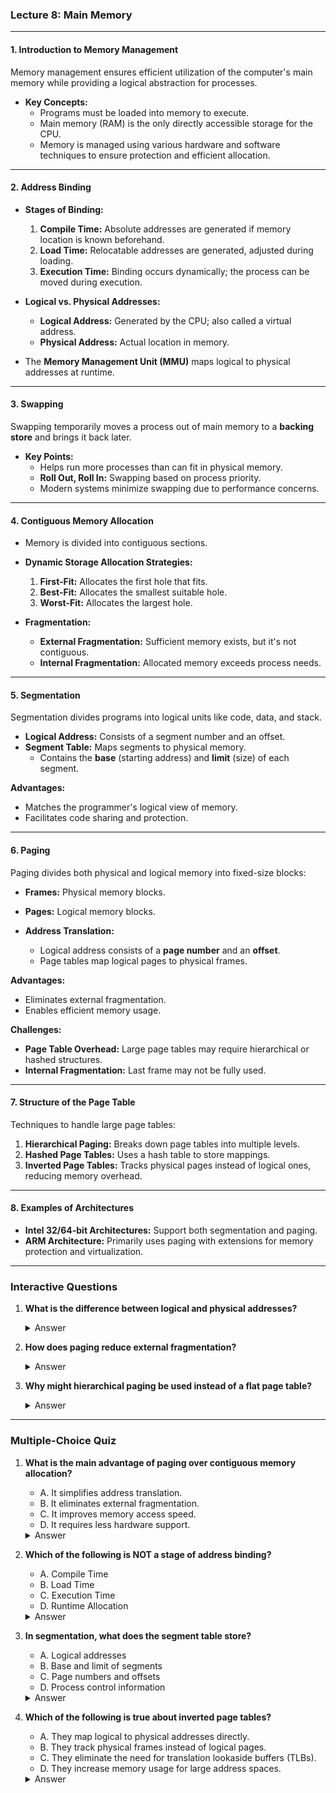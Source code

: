 ### Lecture 8: Main Memory

---

#### **1. Introduction to Memory Management**
Memory management ensures efficient utilization of the computer's main memory while providing a logical abstraction for processes.

- **Key Concepts:**
  - Programs must be loaded into memory to execute.
  - Main memory (RAM) is the only directly accessible storage for the CPU.
  - Memory is managed using various hardware and software techniques to ensure protection and efficient allocation.

---

#### **2. Address Binding**
- **Stages of Binding:**
  1. **Compile Time:** Absolute addresses are generated if memory location is known beforehand.
  2. **Load Time:** Relocatable addresses are generated, adjusted during loading.
  3. **Execution Time:** Binding occurs dynamically; the process can be moved during execution.

- **Logical vs. Physical Addresses:**
  - **Logical Address:** Generated by the CPU; also called a virtual address.
  - **Physical Address:** Actual location in memory.

- The **Memory Management Unit (MMU)** maps logical to physical addresses at runtime.

---

#### **3. Swapping**
Swapping temporarily moves a process out of main memory to a **backing store** and brings it back later.

- **Key Points:**
  - Helps run more processes than can fit in physical memory.
  - **Roll Out, Roll In:** Swapping based on process priority.
  - Modern systems minimize swapping due to performance concerns.

---

#### **4. Contiguous Memory Allocation**
- Memory is divided into contiguous sections.
- **Dynamic Storage Allocation Strategies:**
  1. **First-Fit:** Allocates the first hole that fits.
  2. **Best-Fit:** Allocates the smallest suitable hole.
  3. **Worst-Fit:** Allocates the largest hole.

- **Fragmentation:**
  - **External Fragmentation:** Sufficient memory exists, but it's not contiguous.
  - **Internal Fragmentation:** Allocated memory exceeds process needs.

---

#### **5. Segmentation**
Segmentation divides programs into logical units like code, data, and stack.

- **Logical Address:** Consists of a segment number and an offset.
- **Segment Table:** Maps segments to physical memory.
  - Contains the **base** (starting address) and **limit** (size) of each segment.

**Advantages:**
  - Matches the programmer's logical view of memory.
  - Facilitates code sharing and protection.

---

#### **6. Paging**
Paging divides both physical and logical memory into fixed-size blocks:
- **Frames:** Physical memory blocks.
- **Pages:** Logical memory blocks.

- **Address Translation:**
  - Logical address consists of a **page number** and an **offset**.
  - Page tables map logical pages to physical frames.

**Advantages:**
  - Eliminates external fragmentation.
  - Enables efficient memory usage.

**Challenges:**
  - **Page Table Overhead:** Large page tables may require hierarchical or hashed structures.
  - **Internal Fragmentation:** Last frame may not be fully used.

---

#### **7. Structure of the Page Table**
Techniques to handle large page tables:
1. **Hierarchical Paging:** Breaks down page tables into multiple levels.
2. **Hashed Page Tables:** Uses a hash table to store mappings.
3. **Inverted Page Tables:** Tracks physical pages instead of logical ones, reducing memory overhead.

---

#### **8. Examples of Architectures**
- **Intel 32/64-bit Architectures:** Support both segmentation and paging.
- **ARM Architecture:** Primarily uses paging with extensions for memory protection and virtualization.

---

### **Interactive Questions**

1. **What is the difference between logical and physical addresses?**

   <details>
   <summary>Answer</summary>
   Logical addresses are generated by the CPU during program execution, while physical addresses refer to the actual location in memory.
   </details>

2. **How does paging reduce external fragmentation?**

   <details>
   <summary>Answer</summary>
   By dividing memory into fixed-size frames and pages, any available frame can be used for a page, eliminating the need for contiguous memory blocks.
   </details>

3. **Why might hierarchical paging be used instead of a flat page table?**

   <details>
   <summary>Answer</summary>
   Hierarchical paging reduces memory overhead by breaking large page tables into smaller, more manageable levels.
   </details>

---

### **Multiple-Choice Quiz**

1. **What is the main advantage of paging over contiguous memory allocation?**
   - A. It simplifies address translation.
   - B. It eliminates external fragmentation.
   - C. It improves memory access speed.
   - D. It requires less hardware support.

   <details>
   <summary>Answer</summary>
   B. It eliminates external fragmentation.
   </details>

2. **Which of the following is NOT a stage of address binding?**
   - A. Compile Time
   - B. Load Time
   - C. Execution Time
   - D. Runtime Allocation

   <details>
   <summary>Answer</summary>
   D. Runtime Allocation
   </details>

3. **In segmentation, what does the segment table store?**
   - A. Logical addresses
   - B. Base and limit of segments
   - C. Page numbers and offsets
   - D. Process control information

   <details>
   <summary>Answer</summary>
   B. Base and limit of segments
   </details>

4. **Which of the following is true about inverted page tables?**
   - A. They map logical to physical addresses directly.
   - B. They track physical frames instead of logical pages.
   - C. They eliminate the need for translation lookaside buffers (TLBs).
   - D. They increase memory usage for large address spaces.

   <details>
   <summary>Answer</summary>
   B. They track physical frames instead of logical pages.
   </details>
